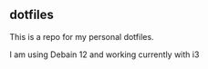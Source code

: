 ## dotfiles

This is a repo for my personal dotfiles.

I am using Debain 12 and working currently with i3
